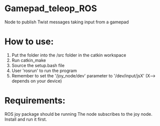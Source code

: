 # Gamepad_teleop_ROS
Node to publish Twist messages taking input from a gamepad

# How to use:
1. Put the folder into the /src folder in the catkin workspace
2. Run catkin_make
3. Source the setup.bash file
4. User 'rosrun' to run the program
5. Remember to set the '/joy_node/dev' parameter to '/dev/input/jsX' (X--> depends on your device)

# Requirements:

ROS joy package should be running
The node subscribes to the joy node. Install and run it first.
